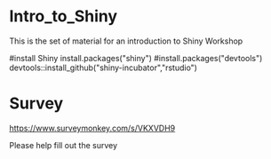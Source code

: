 Intro_to_Shiny
==============
This is the set of material for an introduction to Shiny Workshop

#install Shiny
install.packages("shiny")
#install.packages("devtools")
devtools::install_github("shiny-incubator","rstudio")

Survey
==============
https://www.surveymonkey.com/s/VKXVDH9

Please help fill out the survey
